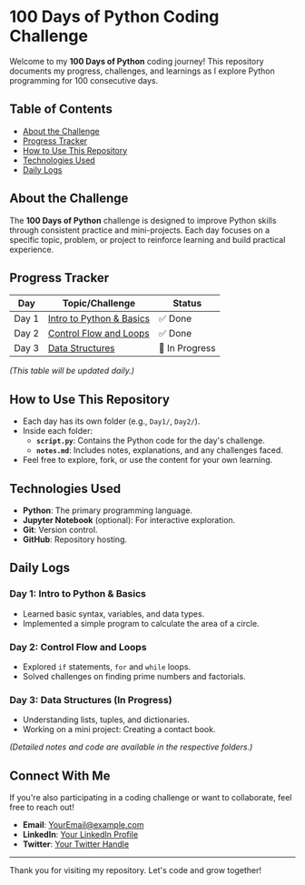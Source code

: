 # 100 Days of Python Coding Challenge

Welcome to my **100 Days of Python** coding journey! This repository documents my progress, challenges, and learnings as I explore Python programming for 100 consecutive days.

## Table of Contents

- [About the Challenge](#about-the-challenge)
- [Progress Tracker](#progress-tracker)
- [How to Use This Repository](#how-to-use-this-repository)
- [Technologies Used](#technologies-used)
- [Daily Logs](#daily-logs)

## About the Challenge

The **100 Days of Python** challenge is designed to improve Python skills through consistent practice and mini-projects. Each day focuses on a specific topic, problem, or project to reinforce learning and build practical experience.

## Progress Tracker

| Day   | Topic/Challenge               | Status  |
|-------|-------------------------------|---------|
| Day 1 | [Intro to Python & Basics](Day1/) | ✅ Done |
| Day 2 | [Control Flow and Loops](Day2/)   | ✅ Done |
| Day 3 | [Data Structures](Day3/)         | 🚧 In Progress |

_(This table will be updated daily.)_

## How to Use This Repository

- Each day has its own folder (e.g., `Day1/`, `Day2/`).
- Inside each folder:
  - **`script.py`**: Contains the Python code for the day's challenge.
  - **`notes.md`**: Includes notes, explanations, and any challenges faced.
- Feel free to explore, fork, or use the content for your own learning.

## Technologies Used

- **Python**: The primary programming language.
- **Jupyter Notebook** (optional): For interactive exploration.
- **Git**: Version control.
- **GitHub**: Repository hosting.

## Daily Logs

### Day 1: Intro to Python & Basics
- Learned basic syntax, variables, and data types.
- Implemented a simple program to calculate the area of a circle.

### Day 2: Control Flow and Loops
- Explored `if` statements, `for` and `while` loops.
- Solved challenges on finding prime numbers and factorials.

### Day 3: Data Structures (In Progress)
- Understanding lists, tuples, and dictionaries.
- Working on a mini project: Creating a contact book.

_(Detailed notes and code are available in the respective folders.)_

## Connect With Me

If you're also participating in a coding challenge or want to collaborate, feel free to reach out!

- **Email**: [YourEmail@example.com](mailto:YourEmail@example.com)
- **LinkedIn**: [Your LinkedIn Profile](https://linkedin.com/in/yourprofile)
- **Twitter**: [Your Twitter Handle](https://twitter.com/yourhandle)

---

Thank you for visiting my repository. Let's code and grow together!
